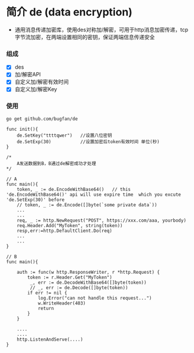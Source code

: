 # 简介 de (data encryption)
- 通用消息传递加密库，使用des对称加/解密，可用于http消息加密传递，tcp字节流加密，在两端设置相同的密钥，保证两端信息传递安全

### 组成
- [x] des
- [x] 加/解密API
- [x] 自定义加/解密有效时间
- [x] 自定义加/解密Key

### 使用
```
go get github.com/bugfan/de

func init(){
    de.SetKey("ttttqwer")   //设置八位密钥
    de.SetExp(30)           //设置加密后token有效时间 单位(秒)
}

/*
    A发送数据到B，B通过de解密成功才处理
*/

// A 
func main(){
    token, _ := de.EncodeWithBase64()	// this 'de.EncodeWithBase64()' api will use expire time  which you excute 'de.SetExp(30)' before
    // token, _ := de.Encode([]byte(`some private data`))
    ...
    ...
    req, _ := http.NewRequest("POST", https://xxx.com/aaa, yourbody)
	req.Header.Add("MyToken", string(token))
	resp,err:=http.DefaultClient.Do(req)
	...
    ...
}

// B
func main(){

    auth := func(w http.ResponseWriter, r *http.Request) {
	    token := r.Header.Get("MyToken")
	     _, err := de.DecodeWithBase64([]byte(token))
	     // _, err := de.Decode([]byte(token))
	    if err != nil {
            log.Error("can not handle this request...")
            w.WriteHeader(403)
            return
        }
    }

    ....
    ....
    http.ListenAndServe(....)
}

```
